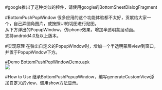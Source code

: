 #google推出了这种类似的控件，请使用google的BottomSheetDialogFragment

#BottomPushPopWindow
很多应用的这个功能体验都不太好，贡献给大家一个，自己弄圆角图片，或按照UI的切图进行贴图。<br>
从下方弹出的PopupWindow，仿iphone效果，增加半透明蒙层动画。<br>
支持android4.0及以上版本。

#实现原理
在弹出自定义的PopupWindow时，增加一个半透明蒙层view到窗口，并置于PopupWindow下方。

#Demo
<a href="https://raw.githubusercontent.com/yzeaho/BottomPushPopWindow/master/ButtomPushPopWindowDemo.apk">BottomPushPopWindowDemo.apk</a>
<br>
<img src="https://raw.githubusercontent.com/yzeaho/BottomPushPopWindow/master/1448714621.gif">

#How to Use
继承BottomPushPopupWindow，编写generateCustomView添加自定义的view，调用show方法显示。
